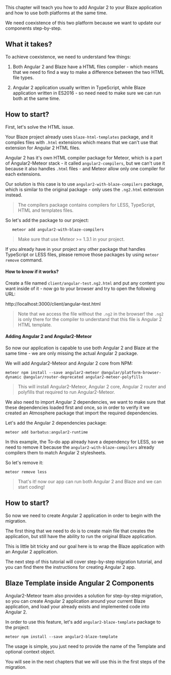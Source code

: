 This chapter will teach you how to add Angular 2 to your Blaze application and how to use both platforms at the same time.

We need coexistence of this two platform because we want to update our components step-by-step.

## What it takes?

To achieve coexistence, we need to understand few things:

1. Both Angular 2 and Blaze have a HTML files compiler - which means that we need to find a way to make a difference between the two HTML file types.

2. Angular 2 application usually written in TypeScript, while Blaze application written in ES2016 - so need need to make sure we can run both at the same time.

## How to start?

First, let's solve the HTML issue.

Your Blaze project already uses `blaze-html-templates` package, and it compiles files with `.html` extensions which means that we can't use that extension for Angular 2 HTML files.

Angular 2 has it's own HTML compiler package for Meteor, which is a part of Angular2-Meteor stack - it called `angular2-compilers`, but we can't use it because it also handles `.html` files - and Meteor allow only one compiler for each extensions.

Our solution is this case is to use `angular2-with-blaze-compilers` package, which is similar to the original package - only uses the `.ng2.html` extension instead.

> The compilers package contains compilers for LESS, TypeScript, HTML and templates files.

So let's add the package to our project:

       meteor add angular2-with-blaze-compilers

> Make sure that use Meteor >= 1.3.1 in your project.

If you already have in your project any other package that handles TypeScript or LESS files, please remove those packages by using `meteor remove` command.

#### How to know if it works?

Create a file named `client/angular-test.ng2.html` and put any content you want inside of it - now go to your browser and try to open the following URL:

http://localhost:3000/client/angular-test.html

> Note that we access the file without the `.ng2` in the browser! the `.ng2` is only there for the compiler to understand that this file is Angular 2 HTML template.

#### Adding Angular 2 and Angular2-Meteor

So now our application is capable to use both Angular 2 and Blaze at the same time - we are only missing the actual Angular 2 package.

We will add Angular2-Meteor and Angular 2 core from NPM:

    meteor npm install --save angular2-meteor @angular/platform-browser-dynamic @angular/router-deprecated angular2-meteor-polyfills

> This will install Angular2-Meteor, Angular 2 core, Angular 2 router and polyfills that required to run Angular2-Meteor.

We also need to import Angular 2 dependencies, we want to make sure that these dependencies loaded first and once, so in order to verify it we created an Atmosphere package that import the required dependencies.

Let's add the Angular 2 dependencies package:

    meteor add barbatus:angular2-runtime

In this example, the To-do app already have a dependency for LESS, so we need to remove it because the `angular2-with-blaze-compilers` already compilers them to match Angular 2 stylesheets.

So let's remove it:

    meteor remove less

> That's it! now our app can run both Angular 2 and Blaze and we can start coding!

## How to start?

So now we need to create Angular 2 application in order to begin with the migration.

The first thing that we need to do is to create main file that creates the application, but still have the ability to run the original Blaze application.

This is little bit tricky and our goal here is to wrap the Blaze application with an Angular 2 application.

The next step of this tutorial will cover step-by-step migration tutorial, and you can find there the instructions for creating Angular 2 app.

## Blaze Template inside Angular 2 Components

Angular2-Meteor team also provides a solution for step-by-step migration, so you can create Angular 2 application around your current Blaze application, and load your already exists and implemented code into Angular 2.

In order to use this feature, let's add `angular2-blaze-template` package to the project:

    meteor npm install --save angular2-blaze-template

The usage is simple, you just need to provide the name of the Template and optional context object.

You will see in the next chapters that we will use this in the first steps of the migration.
